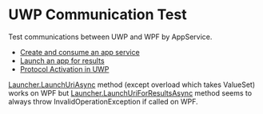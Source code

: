 ﻿# UWP Communication Test

Test communications between UWP and WPF by AppService.

- [Create and consume an app service](https://learn.microsoft.com/en-us/windows/uwp/launch-resume/how-to-create-and-consume-an-app-service)
- [Launch an app for results](https://learn.microsoft.com/en-us/windows/uwp/launch-resume/how-to-launch-an-app-for-results)
- [Protocol Activation in UWP](https://stackoverflow.com/questions/38627876/protocol-activation-in-uwp)

[Launcher.LaunchUriAsync](https://learn.microsoft.com/ja-jp/uwp/api/windows.system.launcher.launchuriasync) method (except overload which takes ValueSet) works on WPF but [Launcher.LaunchUriForResultsAsync](https://learn.microsoft.com/ja-jp/uwp/api/windows.system.launcher.launchuriforresultsasync) method seems to always throw InvalidOperationException if called on WPF.
